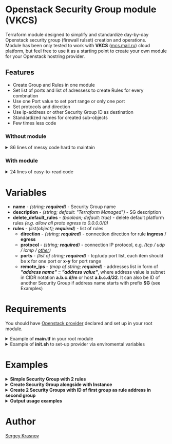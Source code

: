 # Openstack Security Group module (VKCS)
Terraform module designed to simplify and standardize day-by-day Openstack security group (firewall rulset) creation and operations.  
Module has been only tested to work with **VKCS** ([mcs.mail.ru](https://mcs.mail.ru/)) cloud platform, but feel free to use it as a starting point to create your own module for your Openstack hostring provider.
## Features
- Create Group and Rules in one module
- Set list of ports and list of adressess to create Rules for every combnation
- Use one Port value to set port range or only one port
- Set protocols and direction
- Use ip-address or other Security Group ID as destination
- Standardized names for created sub-objects
- Few times less code
### Without module
<details>
  <summary>86 lines of messy code hard to maintain</summary>

    resource "openstack_networking_secgroup_v2" "i_example" {
        name        = "i_example"
        description = "Group to access some service"
    }
    resource "openstack_networking_secgroup_rule_v2" "i_example_1" {
        direction         = "ingress"
        ethertype         = "IPv4"
        protocol          = "tcp"
        port_range_min    = 80
        port_range_max    = 80
        remote_ip_prefix  = "10.10.0.0/24"
        security_group_id = "${openstack_networking_secgroup_v2.i_example.id}"
    }
    resource "openstack_networking_secgroup_rule_v2" "i_example_2" {
        direction         = "ingress"
        ethertype         = "IPv4"
        protocol          = "tcp"
        port_range_min    = 80
        port_range_max    = 80
        remote_ip_prefix  = "10.20.0.0/24"
        security_group_id = "${openstack_networking_secgroup_v2.i_example.id}"
    }
    resource "openstack_networking_secgroup_rule_v2" "i_example_3" {
        direction         = "ingress"
        ethertype         = "IPv4"
        protocol          = "tcp"
        port_range_min    = 80
        port_range_max    = 80
        remote_ip_prefix  = "10.30.0.0/24"
        security_group_id = "${openstack_networking_secgroup_v2.i_example.id}"
    }
    resource "openstack_networking_secgroup_rule_v2" "i_example_4" {
        direction         = "ingress"
        ethertype         = "IPv4"
        protocol          = "tcp"
        port_range_min    = 80
        port_range_max    = 80
        remote_ip_prefix  = "10.40.10.1/32"
        security_group_id = "${openstack_networking_secgroup_v2.i_example.id}"
    }

    resource "openstack_networking_secgroup_rule_v2" "i_example_5" {
        direction         = "ingress"
        ethertype         = "IPv4"
        protocol          = "tcp"
        port_range_min    = 443
        port_range_max    = 443
        remote_ip_prefix  = "10.10.0.0/24"
        security_group_id = "${openstack_networking_secgroup_v2.i_example.id}"
    }
    resource "openstack_networking_secgroup_rule_v2" "i_example_6" {
        direction         = "ingress"
        ethertype         = "IPv4"
        protocol          = "tcp"
        port_range_min    = 443
        port_range_max    = 443
        remote_ip_prefix  = "10.20.0.0/24"
        security_group_id = "${openstack_networking_secgroup_v2.i_example.id}"
    }
    resource "openstack_networking_secgroup_rule_v2" "i_example_7" {
        direction         = "ingress"
        ethertype         = "IPv4"
        protocol          = "tcp"
        port_range_min    = 443
        port_range_max    = 443
        remote_ip_prefix  = "10.30.0.0/24"
        security_group_id = "${openstack_networking_secgroup_v2.i_example.id}"
    }
    resource "openstack_networking_secgroup_rule_v2" "i_example_8" {
        direction         = "ingress"
        ethertype         = "IPv4"
        protocol          = "tcp"
        port_range_min    = 443
        port_range_max    = 443
        remote_ip_prefix  = "10.40.10.1/32"
        security_group_id = "${openstack_networking_secgroup_v2.i_example.id}"
    }
    resource "openstack_networking_secgroup_rule_v2" "i_example_9" {
        direction         = "ingress"
        ethertype         = "IPv4"
        protocol          = "udp"
        port_range_min    = 9000
        port_range_max    = 11000
        remote_ip_prefix  = "192.168.0.0/24"
        security_group_id = "${openstack_networking_secgroup_v2.i_example.id}"
    }

</details>

### With module
<details>
  <summary>24 lines of easy-to-read code</summary>

    module "i_example" {
        source      = "git::https://github.com/realscorp/tf-openstack-vkcs-secgroup.git?ref=v1.0.0"
        name        = "i_example"
        description = "Group to access some service"
        rules = [{
                direction               = "ingress"
                protocol                = "tcp"
                ports                   = ["80", "443"]
                remote_ips = {
                    "Office 1"          = "10.10.0.0/24"
                    "Office 2"          = "10.20.0.0/24"
                    "Office 3"          = "10.30.0.0/24"
                    "Server"            = "10.40.10.1"
                    }
                },
                {
                direction               = "ingress"
                protocol                = "udp"
                ports                   = ["9000-11000"]
                remote_ips = {
                    "Remote access VPN" = "192.168.0.0/24"
                    }
                }]
    }

</details>

# Variables
- **name** - *(string; **required**)* - Security Group name
- **description** - *(string; default: "Terraform Managed")* - SG description
- **delete_default_rules**  - *(boolean; default: true)* - delete default platform rules *(e.g. allow all proto egress to 0.0.0.0/0)*
- **rules** - *(list(object); **required**)* - list of rules
  - **direction** - *(string; **required**)* - connection direction for rule **ingress** / **egress**
  - **protocol** - *(string; **required**)* - connection IP protocol, e.g. *(tcp / udp / icmp / [other](https://registry.terraform.io/providers/terraform-provider-openstack/openstack/latest/docs/resources/networking_secgroup_rule_v2))*
  - **ports** - *(list of string; **required**)* - tcp/udp port list, each item should be **x** for one port or **x-y** for port range
  - **remote_ips** - *(map of string; **required**)* - addresses list in form of ***"address name" = "address value"***, where address value is subnet in CIDR notation **a.b.c.d/m** or host **a.b.c.d/32**. It can also be ID of another Security Group if address name starts with prefix __SG__ (see Examples)

# Requirements
You should have [Openstack provider](https://registry.terraform.io/providers/terraform-provider-openstack/openstack/latest/docs) declared and set up in your root module.
<details>
  <summary>Example of <b>main.tf</b> in your root module</summary>

    terraform {
        required_providers {
            openstack = {
            source = "terraform-provider-openstack/openstack"
            version = "1.33.0"
            }
        }
    }

</details>
<details>
  <summary>Example of <b>init.sh</b> to set-up provider via enviromental variables</summary>

    #!/usr/bin/env bash
    # Openstack (VKCS)
    export OS_AUTH_URL="https://infra.mail.ru:35357/v3/"
    export OS_PROJECT_ID="xxxxxxxxxxxxxxxxxxxxxxx"
    export OS_REGION_NAME="RegionOne"
    export OS_USER_DOMAIN_NAME="users"
    # Remove legacy vars
    unset OS_TENANT_ID
    unset OS_TENANT_NAME
    unset OS_PROJECT_NAME
    unset OS_PROJECT_DOMAIN_ID
    # Ask for credentials if it is not set already
    if [[ -z $OS_USERNAME ]] || [[ -z $OS_PASSWORD ]]; then
        echo "Please enter your OpenStack Username for project $OS_PROJECT_ID: "
        read -sr OS_USERNAME_INPUT
        export OS_USERNAME=$OS_USERNAME_INPUT

        echo "Please enter your OpenStack Password for project $OS_PROJECT_ID as user $OS_USERNAME: "
        read -sr OS_PASSWORD_INPUT
        export OS_PASSWORD=$OS_PASSWORD_INPUT
    fi  

</details>

# Examples
<details>
  <summary><b>Simple Security Group with 2 rules</b></summary>

    module "i_web_dns_example" {
        source      = "git::https://github.com/realscorp/tf-openstack-vkcs-secgroup.git?ref=v1.0.0"
        name        = "i_web_dns_example"
        description = "Group to access some service"
        rules = [{
                direction               = "ingress"
                protocol                = "tcp"
                ports                   = ["80", "443"]
                remote_ips = {
                    "Office 1"          = "10.10.0.0/24"
                    "Office 2"          = "10.20.0.0/24"
                    "Office 3"          = "10.30.0.0/24"
                    }
                },{
                direction               = "ingress"
                protocol                = "udp"
                ports                   = ["53"]
                remote_ips = {
                    "All internal"      = "10.0.0.0/8"
                    }
                }]
    }

</details>
<details>
  <summary><b>Create Security Group alongside with Instance</b></summary>

    # Create Security Group alongside with Instance
    module "i_int_test" {
        source  = "git::https://github.com/realscorp/tf-openstack-vkcs-secgroup.git?ref=v1.0.0"
        name    = "i_int_test"
        rules   = [{
                    direction               = "ingress"
                    protocol                = "tcp"
                    ports                   = ["80","443"]
                    remote_ips = {
                        "Office IT subnet"  = "10.0.0.0/24"
                        }
                }]
    }
    
    # We'll set even optional variables
    module "windows-vm" {
        source          = "git::https://github.com/realscorp/tf-openstack-vkcs-vm.git?ref=v1.0.0"
        name            = "windows-vm"
        flavor          = "Standard-4-8-80"
        az              = "DP1"
        dns_ttl         = 600
        region          = "RegionOne"
        image           = "Windows-Server-2019Std-en.202105"
        winrm_cert_path = "~/.winrm/winrm.der"
        ssh_key_name    = "ansible-key"
        user_data       = file(pathexpand("${path.module}/some.userdata"))
        metadata        = {
                os                  = "windows"
                os_ver              = "2019"
                service             = "test"
            }
        ports = [
            {
                network             = "network-1"
                subnet              = "subnet-1"
                ip_address          = "10.1.0.66"
                dns_record          = true
                dns_zone            = "domain.example.com"
                security_groups     = ["i_default","o_default"]
                security_groups_ids = [module.i_int_test.sg.id] # Id of a SG we created
            },
            {
                network             = "ext-net"
                subnet              = ""
                ip_address          = ""
                dns_record          = false
                dns_zone            = ""
                security_groups     = ["o_default"]
                security_groups_ids = []
            }
        ]
        volumes = {
            root = {
                type                = "ceph-ssd"
                size                = 50
            }
        }
    }

</details>
<details>
  <summary><b>Create 2 Security Groups with ID of first group as rule address in second group</b></summary>

    # Due to Terrafrom limitations you should apply this code in 2 steps: first create groups without using ID in rule then add ID.
    # Or you can use -target CLI option (https://www.terraform.io/cli/commands/apply#target-resource)
    module "i_int_ldap" {
        source = "git::https://github.com/realscorp/tf-openstack-vkcs-secgroup.git?ref=v1.0.0"
        name = "i_int_ldap"
        description = "Group to access LDAP service"
        rules = [{
                    direction               = "ingress"
                    protocol                = "tcp"
                    ports                   = ["389","636"]
                    remote_ips = {
                        "Office 1"          = "10.10.0.0/16"
                        "_SG_o_int_ldap"    = module.o_int_ldap.id # We use prefix _SG_ to pass ID
                        }
                    }
                ]
    }
    module "o_int_ldap" {
        source = "git::https://github.com/realscorp/tf-openstack-vkcs-secgroup.git?ref=v1.0.0"
        name = "o_int_test"
        description = "Egress group to access LDAP service"
        rules = [{
                    direction       = "egress"
                    protocol        = "tcp"
                    ports           = ["389","636"]
                    remote_ips = {
                        "dc1"       = "10.1.0.10"
                        "dc2"       = "10.1.0.20"
                        }
                    }
                ]
    }

</details>
<details>
  <summary><b>Output usage examples</b></summary>

    # Get all SG attributes
    output "i_int_example" {
        value = module.i_int_example.sg
    }
    # Get Security Group ID
    output "id" {
        value = module.i_int_example.id
    }

</details>

# Author
[Sergey Krasnov](https://github.com/realscorp)
